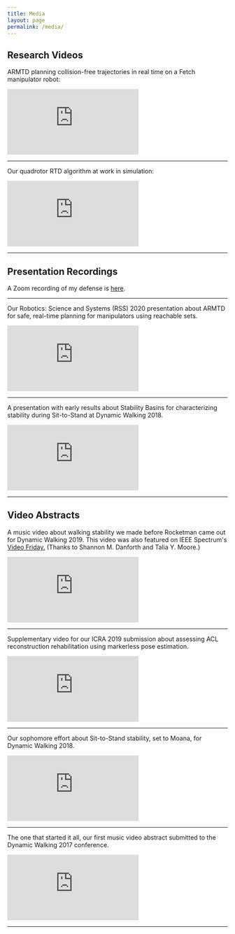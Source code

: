 ```yaml
---
title: Media
layout: page
permalink: /media/
---
```


## Research Videos

ARMTD planning collision-free trajectories in real time on a Fetch manipulator robot:
<div class="youtube-video-container">
<iframe class="youtube-video" src="https://www.youtube.com/embed/ySnux2owlAA" frameborder="0" allow="accelerometer; autoplay; encrypted-media; gyroscope; picture-in-picture" allowfullscreen></iframe>
</div>

***
Our quadrotor RTD algorithm at work in simulation:
<div class="youtube-video-container">
<iframe class="youtube-video" src="https://www.youtube.com/embed/1cldHVQK3Yw" frameborder="0" allow="accelerometer; autoplay; encrypted-media; gyroscope; picture-in-picture" allowfullscreen></iframe>
</div>

***

## Presentation Recordings

A Zoom recording of my defense is [here](https://umich.zoom.us/rec/share/0iNh4vgvQzFyM0-lEgDWnNq8Fh6_XRz6PJMGEGJSFHKjpFbVHRziSH-tQwSdSo5o.us3iq1NRpdoaRFxf).

***
Our Robotics: Science and Systems (RSS) 2020 presentation about ARMTD for safe, real-time planning for manipulators using reachable sets.
<div class="youtube-video-container">
<iframe class="youtube-video" src="https://www.youtube.com/embed/6tjnh1Yxr_Q" frameborder="0" allow="accelerometer; autoplay; clipboard-write; encrypted-media; gyroscope; picture-in-picture" allowfullscreen></iframe>
</div>

***
A presentation with early results about Stability Basins for characterizing stability during Sit-to-Stand at Dynamic Walking 2018.
<div class="youtube-video-container">
<iframe class="youtube-video" src="https://www.youtube.com/embed/QGkmM5EE_dw" frameborder="0" allow="accelerometer; autoplay; clipboard-write; encrypted-media; gyroscope; picture-in-picture" allowfullscreen></iframe>
</div>

***

## Video Abstracts

A music video about walking stability we made before Rocketman came out for Dynamic Walking 2019. This video was also featured on IEEE Spectrum's [Video Friday.](https://spectrum.ieee.org/automaton/robotics/robotics-hardware/video-friday-agility-robotics-humanoid-robot-digit-stroll-downtown) (Thanks to Shannon M. Danforth and Talia Y. Moore.)
<div class="youtube-video-container">
<iframe class="youtube-video" src="https://www.youtube.com/embed/CVjuo5c7U88" frameborder="0" allow="accelerometer; autoplay; encrypted-media; gyroscope; picture-in-picture" allowfullscreen></iframe>
</div>

***
Supplementary video for our ICRA 2019 submission about assessing ACL reconstruction rehabilitation using markerless pose estimation.
<div class="youtube-video-container">
<iframe class="youtube-video" src="https://www.youtube.com/embed/rPyNj4e7bC8" frameborder="0" allow="accelerometer; autoplay; clipboard-write; encrypted-media; gyroscope; picture-in-picture" allowfullscreen></iframe>
</div>

***
Our sophomore effort about Sit-to-Stand stability, set to Moana, for Dynamic Walking 2018.
<div class="youtube-video-container">
<iframe class="youtube-video" src="https://www.youtube.com/embed/Lep7gITelAM" frameborder="0" allow="accelerometer; autoplay; clipboard-write; encrypted-media; gyroscope; picture-in-picture" allowfullscreen></iframe>
</div>

***
The one that started it all, our first music video abstract submitted to the Dynamic Walking 2017 conference.
<div class="youtube-video-container">
<iframe class="youtube-video" src="https://www.youtube.com/embed/Y202qmb24xI" frameborder="0" allow="accelerometer; autoplay; clipboard-write; encrypted-media; gyroscope; picture-in-picture" allowfullscreen></iframe>
</div>

***
